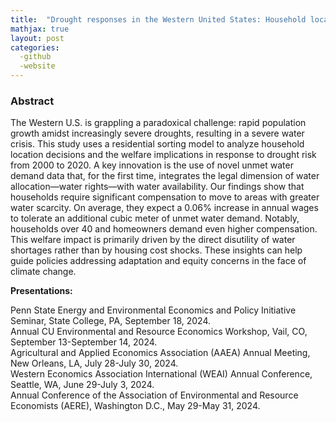 ```yaml
---
title:  "Drought responses in the Western United States: Household location choice and housing market feedback (Job market paper)"
mathjax: true
layout: post
categories: 
  -github
  -website
---
```


### Abstract
The Western U.S. is grappling a paradoxical challenge: rapid population growth amidst increasingly severe droughts, resulting in a severe water crisis. This study uses a residential sorting model to analyze household location decisions and the welfare implications in response to drought risk from 2000 to 2020. A key innovation is the use of novel unmet water demand data that, for the first time, integrates the legal dimension of water allocation—water rights—with water availability. Our findings show that households require significant compensation to move to areas with greater water scarcity. On average, they expect a 0.06% increase in annual wages to tolerate an additional cubic meter of unmet water demand. Notably, households over 40 and homeowners demand even higher compensation. This welfare impact is primarily driven by the direct disutility of water shortages rather than by housing cost shocks. These insights can help guide policies addressing adaptation and equity concerns in the face of climate change.

**Presentations:**   

Penn State Energy and Environmental Economics and Policy Initiative Seminar, State College, PA, September 18, 2024.  
Annual CU Environmental and Resource Economics Workshop, Vail, CO, September 13-September 14, 2024.  
Agricultural and Applied Economics Association (AAEA) Annual Meeting, New Orleans, LA, July 28-July 30, 2024.  
Western Economics Association International (WEAI) Annual Conference, Seattle, WA, June 29-July 3, 2024.  
Annual Conference of the Association of Environmental and Resource Economists (AERE), Washington D.C., May 29-May 31, 2024.  
  
  
